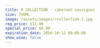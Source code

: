 ```yaml
---
title: R COLLECTION - cabernet sauvignon
size: 750ML
image: /assets/images/rcollection-2.jpg
reg_price: $11.99
special_price: $9.99
expiration_date: 2016-10-12 00:00:00
show_wine: false
---
```



